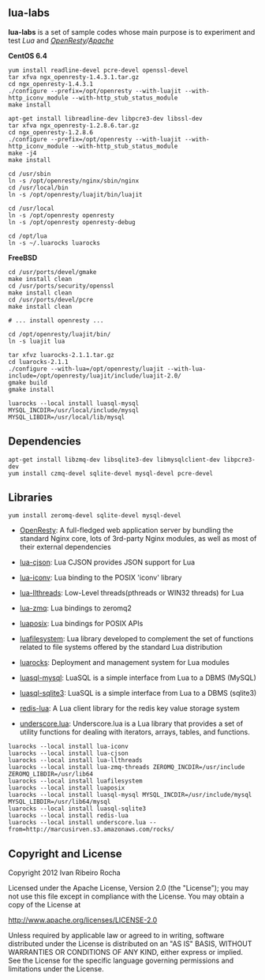 lua-labs
-----------

**lua-labs**  is a set of sample codes whose main purpose is to experiment and test *Lua* and *[OpenResty]/[Apache]*

**CentOS 6.4**
```shell
yum install readline-devel pcre-devel openssl-devel
tar xfva ngx_openresty-1.4.3.1.tar.gz
cd ngx_openresty-1.4.3.1
./configure --prefix=/opt/openresty --with-luajit --with-http_iconv_module --with-http_stub_status_module
make install
```

```shell
apt-get install libreadline-dev libpcre3-dev libssl-dev
tar xfva ngx_openresty-1.2.8.6.tar.gz
cd ngx_openresty-1.2.8.6
./configure --prefix=/opt/openresty --with-luajit --with-http_iconv_module --with-http_stub_status_module
make -j4 
make install
```

```shell
cd /usr/sbin
ln -s /opt/openresty/nginx/sbin/nginx
cd /usr/local/bin
ln -s /opt/openresty/luajit/bin/luajit

cd /usr/local
ln -s /opt/openresty openresty
ln -s /opt/openresty openresty-debug

cd /opt/lua
ln -s ~/.luarocks luarocks
```

**FreeBSD**
```shell
cd /usr/ports/devel/gmake
make install clean
cd /usr/ports/security/openssl
make install clean
cd /usr/ports/devel/pcre
make install clean

# ... install openresty ...
```

```shell
cd /opt/openresty/luajit/bin/
ln -s luajit lua
```

```shell
tar xfvz luarocks-2.1.1.tar.gz
cd luarocks-2.1.1
./configure --with-lua=/opt/openresty/luajit --with-lua-include=/opt/openresty/luajit/include/luajit-2.0/
gmake build
gmake install
```

```shell
luarocks --local install luasql-mysql MYSQL_INCDIR=/usr/local/include/mysql MYSQL_LIBDIR=/usr/local/lib/mysql
```

Dependencies
-----------

```shell
apt-get install libzmq-dev libsqlite3-dev libmysqlclient-dev libpcre3-dev
yum install czmq-devel sqlite-devel mysql-devel pcre-devel
```

Libraries
-----------

```shell
yum install zeromq-devel sqlite-devel mysql-devel
```

* [OpenResty]: A full-fledged web application server by bundling the standard Nginx core, lots of 3rd-party Nginx modules, as well as most of their external dependencies

* [lua-cjson]: Lua CJSON provides JSON support for Lua
* [lua-iconv]: Lua binding to the POSIX 'iconv' library
* [lua-llthreads]: Low-Level threads(pthreads or WIN32 threads) for Lua
* [lua-zmq]: Lua bindings to zeromq2
* [luaposix]: Lua bindings for POSIX APIs
* [luafilesystem]: Lua library developed to complement the set of functions related to file systems offered by the standard Lua distribution 
* [luarocks]: Deployment and management system for Lua modules
* [luasql-mysql]: LuaSQL is a simple interface from Lua to a DBMS (MySQL)
* [luasql-sqlite3]: LuaSQL is a simple interface from Lua to a DBMS (sqlite3)
* [redis-lua]: A Lua client library for the redis key value storage system
* [underscore.lua]: Underscore.lua is a Lua library that provides a set of utility functions for dealing with iterators, arrays, tables, and functions.

```shell
luarocks --local install lua-iconv
luarocks --local install lua-cjson
luarocks --local install lua-llthreads
luarocks --local install lua-zmq-threads ZEROMQ_INCDIR=/usr/include ZEROMQ_LIBDIR=/usr/lib64
luarocks --local install luafilesystem
luarocks --local install luaposix
luarocks --local install luasql-mysql MYSQL_INCDIR=/usr/include/mysql MYSQL_LIBDIR=/usr/lib64/mysql
luarocks --local install luasql-sqlite3
luarocks --local install redis-lua
luarocks --local install underscore.lua --from=http://marcusirven.s3.amazonaws.com/rocks/
```

Copyright and License
---------------------
Copyright 2012 Ivan Ribeiro Rocha

Licensed under the Apache License, Version 2.0 (the "License");
you may not use this file except in compliance with the License.
You may obtain a copy of the License at

   http://www.apache.org/licenses/LICENSE-2.0

Unless required by applicable law or agreed to in writing, software
distributed under the License is distributed on an "AS IS" BASIS,
WITHOUT WARRANTIES OR CONDITIONS OF ANY KIND, either express or implied.
See the License for the specific language governing permissions and
limitations under the License.

[Apache]: http://httpd.apache.org/dev/devnotes.html
[OpenResty]: http://openresty.org/
[LuaJIT]: http://luajit.org/
[lua-iconv]: http://luaforge.net/projects/lua-iconv/
[lua-cjson]: http://www.kyne.com.au/~mark/software/lua-cjson.php
[lua-llthreads]: http://github.com/Neopallium/lua-llthreads
[lua-zmq]: https://github.com/Neopallium/lua-zmq
[luaposix]: https://github.com/luaposix/luaposix
[luafilesystem]: https://github.com/keplerproject/luafilesystem
[luarocks]: http://luarocks.org/en
[luasql-mysql]: http://www.keplerproject.org/luasql/
[luasql-sqlite3]: http://www.keplerproject.org/luasql/
[redis-lua]: http://github.com/nrk/redis-lua
[underscore.lua]: http://mirven.github.io/underscore.lua/

